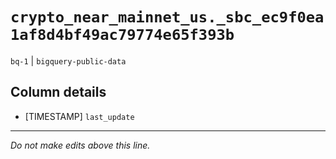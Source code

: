 # `crypto_near_mainnet_us._sbc_ec9f0ea1af8d4bf49ac79774e65f393b`
`bq-1` | `bigquery-public-data`

## Column details
* [TIMESTAMP] `last_update`

-------------------------------------------------------------------------------
*Do not make edits above this line.*
